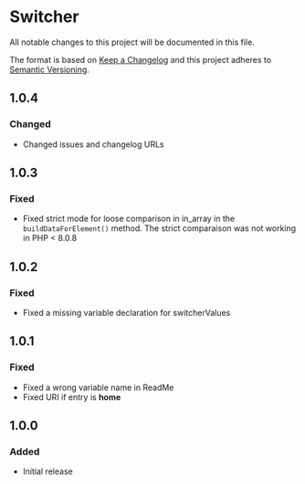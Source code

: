 # Switcher

All notable changes to this project will be documented in this file.

The format is based on [Keep a Changelog](http://keepachangelog.com/) and this project adheres to [Semantic Versioning](http://semver.org/).

## 1.0.4
### Changed
- Changed issues and changelog URLs

## 1.0.3
### Fixed
- Fixed strict mode for loose comparison in in_array in the `buildDataForElement()` method. The strict comparaison was not working in PHP < 8.0.8

## 1.0.2
### Fixed
- Fixed a missing variable declaration for switcherValues

## 1.0.1
### Fixed
- Fixed a wrong variable name in ReadMe
- Fixed URI if entry is __home__

## 1.0.0
### Added
- Initial release
